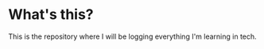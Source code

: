 


# What's this?
This is the repository where I will be logging everything I'm learning in tech.




<!--stackedit_data:
eyJoaXN0b3J5IjpbNzAwNjM0MTE0LDIwMjU0OTYwNTYsLTQ0MD
IwNzI1NiwxMjAwMTc2MDIwXX0=
-->